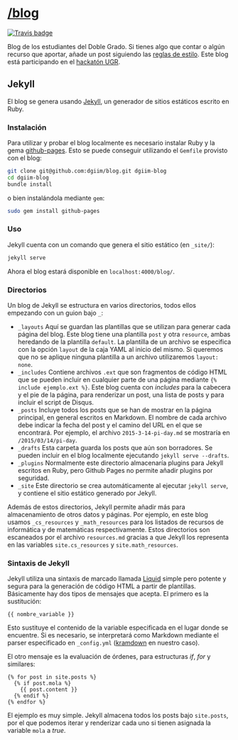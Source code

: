 [/blog](http://dgiim.github.com/blog)
====

[![Travis badge](https://travis-ci.org/dgiim/blog.svg?branch=gh-pages)](https://travis-ci.org/dgiim/blog)

Blog de los estudiantes del Doble Grado. Si tienes algo que contar o algún 
recurso que aportar, añade un post siguiendo las 
[reglas de estilo](http://dgiim.github.com/blog/styleguide). Este blog está 
participando en el [hackatón UGR](http://sl.ugr.es/hackatonugr).

## Jekyll

El blog se genera usando [Jekyll](http://jekyllrb.com), un generador de sitios 
estáticos escrito en Ruby.

### Instalación

Para utilizar y probar el blog localmente es necesario instalar Ruby y la gema
[github-pages](https://github.com/github/pages-gem). Esto se puede conseguir
utilizando el `Gemfile` provisto con el blog:

~~~bash
git clone git@github.com:dgiim/blog.git dgiim-blog
cd dgiim-blog
bundle install
~~~

o bien instalándola mediante `gem`:

~~~bash
sudo gem install github-pages
~~~

### Uso

Jekyll cuenta con un comando que genera el sitio estático (en `_site/`):

~~~bash
jekyll serve
~~~

Ahora el blog estará disponible en `localhost:4000/blog/`.

### Directorios

Un blog de Jekyll se estructura en varios directorios, todos ellos empezando con
un guion bajo `_`:

* `_layouts` Aquí se guardan las plantillas que se utilizan para generar cada
  página del blog. Este blog tiene una plantilla `post` y otra `resource`, 
  ambas heredando de la plantilla `default`. La plantilla de un archivo se
  especifica con la opción `layout` de la caja YAML al inicio del mismo. Si 
  queremos que no se aplique ninguna plantilla a un archivo utilizaremos 
  `layout: none`.
* `_includes` Contiene archivos `.ext` que son fragmentos de código HTML que se
  pueden incluir en cualquier parte de una página mediante 
  `{% include ejemplo.ext %}`. Este blog cuenta con *includes* para la cabecera
  y el pie de la página, para renderizar un post, una lista de posts y para
  incluir el script de Disqus.
* `_posts` Incluye todos los posts que se han de mostrar en la página principal,
  en general escritos en Markdown. El nombre de cada archivo debe indicar la
  fecha del post y el camino del URL en el que se encontrará. Por ejemplo, el
  archivo `2015-3-14-pi-day.md` se mostraría en `/2015/03/14/pi-day`.
* `_drafts` Esta carpeta guarda los posts que aún son borradores. Se pueden 
  incluir en el blog localmente ejecutando `jekyll serve --drafts`.
* `_plugins` Normalmente este directorio almacenaría plugins para Jekyll 
  escritos en Ruby, pero Github Pages no permite añadir plugins por seguridad.
* `_site` Este directorio se crea automáticamente al ejecutar `jekyll serve`, y
  contiene el sitio estático generado por Jekyll.

Además de estos directorios, Jekyll permite añadir más para almacenamiento de
otros datos y páginas. Por ejemplo, en este blog usamos `_cs_resources` y 
`_math_resources` para los listados de recursos de informática y de matemáticas
respectivamente. Estos directorios son escaneados por el archivo `resources.md`
gracias a que Jekyll los representa en las variables `site.cs_resources` y 
`site.math_resources`.

### Sintaxis de Jekyll

Jekyll utiliza una sintaxis de marcado llamada 
[Liquid](http://liquidmarkup.org/) simple pero potente y segura para la 
generación de código HTML a partir de plantillas. Básicamente hay dos tipos de 
mensajes que acepta. El primero es la sustitución:

~~~
{{ nombre_variable }}
~~~

Esto sustituye el contenido de la variable especificada en el lugar donde se
encuentre. Si es necesario, se interpretará como Markdown mediante el parser
especificado en `_config.yml` ([kramdown](http://kramdown.gettalong.org/) en
nuestro caso).

El otro mensaje es la evaluación de órdenes, para estructuras *if*, *for* y 
similares:

~~~
{% for post in site.posts %}
  {% if post.mola %}
    {{ post.content }}
  {% endif %}
{% endfor %}
~~~

El ejemplo es muy simple. Jekyll almacena todos los posts bajo `site.posts`, por
el que podemos iterar y renderizar cada uno si tienen asignada la variable 
`mola` a *true*.
